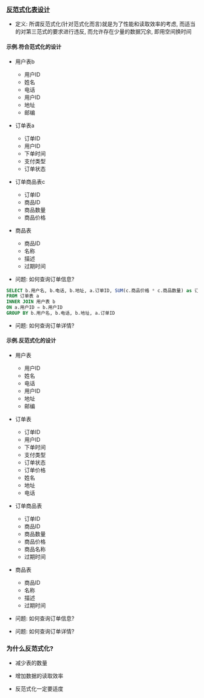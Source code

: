 ### [反范式化表设计](https://www.imooc.com/video/1939)

+ 定义: 所谓反范式化(针对范式化而言)就是为了性能和读取效率的考虑, 而适当的对第三范式的要求进行违反, 而允许存在少量的数据冗余, 即用空间换时间

#### 示例.符合范式化的设计

+ 用户表b
    + 用户ID
    + 姓名
    + 电话
    + 用户ID
    + 地址
    + 邮编

+ 订单表a
    + 订单ID
    + 用户ID
    + 下单时间
    + 支付类型
    + 订单状态

+ 订单商品表c
    + 订单ID
    + 商品ID
    + 商品数量
    + 商品价格

+ 商品表
    + 商品ID
    + 名称
    + 描述
    + 过期时间

+ 问题: 如何查询订单信息?

```sql
SELECT b.用户名, b.电话, b.地址, a.订单ID, SUM(c.商品价格 * c.商品数量) as 订单价格
FROM 订单表 a
INNER JOIN 用户表 b
ON a.用户ID = b.用户ID
GROUP BY b.用户名, b.电话, b.地址, a.订单ID
```

+ 问题: 如何查询订单详情?

#### 示例.反范式化的设计

+ 用户表
    + 用户ID
    + 姓名
    + 电话
    + 用户ID
    + 地址
    + 邮编

+ 订单表
    + 订单ID
    + 用户ID
    + 下单时间
    + 支付类型
    + 订单状态
    + 订单价格
    + 姓名
    + 地址
    + 电话

+ 订单商品表
    + 订单ID
    + 商品ID
    + 商品数量
    + 商品价格
    + 商品名称
    + 过期时间

+ 商品表
    + 商品ID
    + 名称
    + 描述
    + 过期时间

+ 问题: 如何查询订单信息?
+ 问题: 如何查询订单详情?

### 为什么反范式化?

+ 减少表的数量

+ 增加数据的读取效率

+ 反范式化一定要适度



